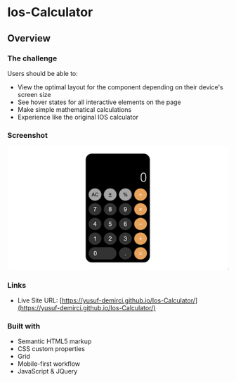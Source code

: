 # Ios-Calculator

## Overview

### The challenge

Users should be able to:

- View the optimal layout for the component depending on their device's screen size
- See hover states for all interactive elements on the page
- Make simple mathematical calculations 
- Experience like the original IOS calculator


### Screenshot

![./screenshot.png](./images/screenshot.png)

### Links

- Live Site URL: [https://yusuf-demirci.github.io/Ios-Calculator/](https://yusuf-demirci.github.io/Ios-Calculator/)

### Built with

- Semantic HTML5 markup
- CSS custom properties
- Grid
- Mobile-first workflow
- JavaScript & JQuery



